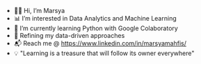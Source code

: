 - 🧕🏼 Hi, I’m Marsya
- 📊 I’m interested in Data Analytics and Machine Learning
- 🌱 I’m currently learning Python with Google Colaboratory
- 🧠 Refining my data-driven approaches
- 📬 Reach me @ https://www.linkedin.com/in/marsyamahfis/
- 💡 "Learning is a treasure that will follow its owner everywhere"

<!---
mrsyamhfis/mrsyamhfis is a ✨ special ✨ repository because its `README.md` (this file) appears on your GitHub profile.
You can click the Preview link to take a look at your changes.
--->
